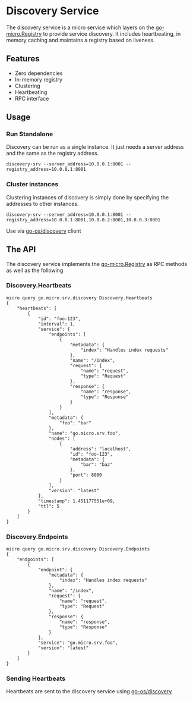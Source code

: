 # Discovery Service

The discovery service is a micro service which layers on the [go-micro.Registry](https://godoc.org/github.com/micro/go-micro/registry#Registry) to 
provide service discovery. It includes heartbeating, in memory caching and maintains a registry based on liveness.

## Features

- Zero dependencies
- In-memory registry
- Clustering
- Heartbeating
- RPC interface

## Usage

### Run Standalone

Discovery can be run as a single instance. It just needs a server address and the same as the registry address.

```shell
discovery-srv --server_address=10.0.0.1:8001 --registry_address=10.0.0.1:8001
```

### Cluster instances

Clustering instances of discovery is simply done by specifying the addresses to other instances.

```shell
discovery-srv --server_address=10.0.0.1:8001 --registry_address=10.0.0.1:8001,10.0.0.2:8001,10.0.0.3:8001
```

Use via [go-os/discovery](https://github.com/micro/go-os/tree/master/discovery) client

## The API

The discovery service implements the [go-micro.Registry](https://godoc.org/github.com/micro/go-micro/registry#Registry) as RPC methods as well as the following

### Discovery.Heartbeats
```shell
micro query go.micro.srv.discovery Discovery.Heartbeats
{
	"heartbeats": [
		{
			"id": "foo-123",
			"interval": 1,
			"service": {
				"endpoints": [
					{
						"metadata": {
							"index": "Handles index requests"
						},
						"name": "/index",
						"request": {
							"name": "request",
							"type": "Request"
						},
						"response": {
							"name": "response",
							"type": "Response"
						}
					}
				],
				"metadata": {
					"foo": "bar"
				},
				"name": "go.micro.srv.foo",
				"nodes": [
					{
						"address": "localhost",
						"id": "foo-123",
						"metadata": {
							"bar": "baz"
						},
						"port": 8080
					}
				],
				"version": "latest"
			},
			"timestamp": 1.451177551e+09,
			"ttl": 5
		}
	]
}
```

### Discovery.Endpoints

```shell
micro query go.micro.srv.discovery Discovery.Endpoints
{
	"endpoints": [
		{
			"endpoint": {
				"metadata": {
					"index": "Handles index requests"
				},
				"name": "/index",
				"request": {
					"name": "request",
					"type": "Request"
				},
				"response": {
					"name": "response",
					"type": "Response"
				}
			},
			"service": "go.micro.srv.foo",
			"version": "latest"
		}
	]
}
```

### Sending Heartbeats

Heartbeats are sent to the discovery service using [go-os/discovery](https://github.com/micro/go-os/tree/master/discovery)

